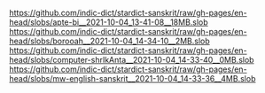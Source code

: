 https://github.com/indic-dict/stardict-sanskrit/raw/gh-pages/en-head/slobs/apte-bi__2021-10-04_13-41-08__18MB.slob  
https://github.com/indic-dict/stardict-sanskrit/raw/gh-pages/en-head/slobs/borooah__2021-10-04_14-34-10__2MB.slob  
https://github.com/indic-dict/stardict-sanskrit/raw/gh-pages/en-head/slobs/computer-shrIkAnta__2021-10-04_14-33-40__0MB.slob  
https://github.com/indic-dict/stardict-sanskrit/raw/gh-pages/en-head/slobs/mw-english-sanskrit__2021-10-04_14-33-36__4MB.slob  
